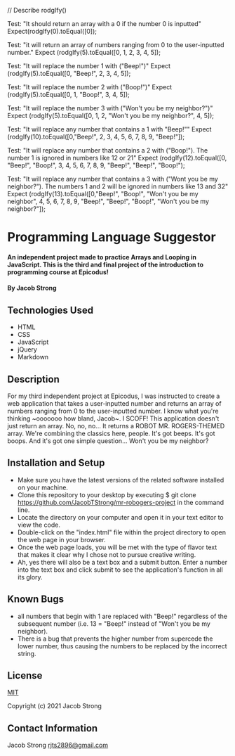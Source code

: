 // Describe rodgIfy()

Test: "It should return an array with a 0 if the number 0 is inputted"
Expect(rodgIfy(0).toEqual([0]);

Test: "it will return an array of numbers ranging from 0 to the user-inputted number."
Expect (rodgIfy(5).toEqual([0, 1, 2, 3, 4, 5]);

Test: "It will replace the number 1 with ("Beep!")"
Expect (rodgIfy(5).toEqual([0, "Beep!", 2, 3, 4, 5]);

Test: "It will replace the number 2 with ("Boop!")"
Expect (rodgIfy(5).toEqual([0, 1, "Boop!", 3, 4, 5]);

Test: "It will replace the number 3 with ("Won't you be my neighbor?")"
Expect (rodgIfy(5).toEqual([0, 1, 2, "Won't you be my neighbor?", 4, 5]);

Test: "It will replace any number that contains a 1 with "Beep!""
Expect (rodgIfy(10).toEqual([0,"Beep!", 2, 3, 4, 5, 6, 7, 8, 9, "Beep!"]);

Test: "It will replace any number that contains a 2 with ("Boop!"). The number 1 is ignored in numbers like 12 or 21"
Expect (rodgIfy(12).toEqual([0, "Beep!", "Boop!", 3, 4, 5, 6, 7, 8, 9, "Beep!", "Beep!", "Boop!");

Test: "It will replace any number that contains a 3 with ("Wont you be my neighbor?"). The numbers 1 and 2 will be ignored in numbers like 13 and 32"
Expect (rodgIfy(13).toEqual([0,"Beep!", "Boop!", "Won't you be my neighbor", 4, 5, 6, 7, 8, 9, "Beep!", "Beep!", "Boop!", "Won't you be my neighbor?"]);

# Programming Language Suggestor

#### An independent project made to practice Arrays and Looping in JavaScript. This is the third and final project of the introduction to programming course at Epicodus!

#### By Jacob Strong

## Technologies Used

* HTML
* CSS
* JavaScript
* jQuery
* Markdown

## Description

For my third independent project at Epicodus, I was instructed to create a web application that takes a user-inputted number and returns an array of numbers ranging from 0 to the user-inputted number. I know what you're thinking ~ooooooo how bland, Jacob~. I SCOFF! This application doesn't just return an array. No, no, no... It returns a ROBOT MR. ROGERS-THEMED array. We're combining the classics here, people. It's got beeps. It's got boops. And it's got one simple question... Won't you be my neighbor?

## Installation and Setup

* Make sure you have the latest versions of the related software installed on your machine.
* Clone this repository to your desktop by executing $ git clone https://github.com/JacobTStrong/mr-robogers-project in the command line.
* Locate the directory on your computer and open it in your text editor to view the code.
* Double-click on the "index.html" file within the project directory to open the web page in your browser.
* Once the web page loads, you will be met with the type of flavor text that makes it clear why I chose not to pursue creative writing.
* Ah, yes there will also be a text box and a submit button. Enter a number into the text box and click submit to see the application's function in all its glory.

## Known Bugs

* all numbers that begin with 1 are replaced with "Beep!" regardless of the subsequent number (i.e. 13 = "Beep!" instead of "Won't you be my neighbor).
* There is a bug that prevents the higher number from supercede the lower number, thus causing the numbers to be replaced by the incorrect string. 

## License

[MIT](https://en.wikipedia.org/wiki/MIT_License)

Copyright (c) 2021 Jacob Strong

## Contact Information

Jacob Strong <a href="mailto:rjts2896@gmail.com">rjts2896@gmail.com</a>


